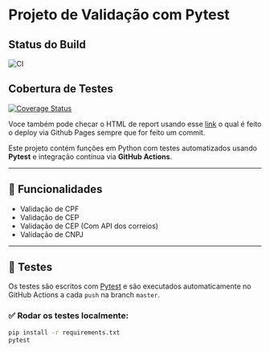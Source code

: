 # Projeto de Validação com Pytest

## Status do Build

![CI](https://github.com/dougsfelipe/unit_test_service/actions/workflows/python-tests.yml/badge.svg)

## Cobertura de Testes

[![Coverage Status](https://coveralls.io/repos/github/dougsfelipe/unit_test_service/badge.svg)](https://coveralls.io/github/dougsfelipe/unit_test_service?branch=master)

Voce também pode checar o HTML de report usando esse [link](https://dougsfelipe.github.io/unit_test_service/?sort=result) o qual é feito o deploy via Github Pages sempre que for feito um commit.


Este projeto contém funções em Python com testes automatizados usando **Pytest** e integração contínua via **GitHub Actions**.

---

## 🚀 Funcionalidades

- Validação de CPF
- Validação de CEP
- Validação de CEP (Com API dos correios)
- Validação de CNPJ 

---

## 🧪 Testes

Os testes são escritos com [Pytest](https://docs.pytest.org/) e são executados automaticamente no GitHub Actions a cada `push` na branch `master`.

### ✅ Rodar os testes localmente:

```bash
pip install -r requirements.txt
pytest 
